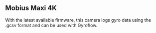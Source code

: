 ## Mobius Maxi 4K

With the latest available firmware, this camera logs gyro data using the .gcsv format and can be used with Gyroflow.